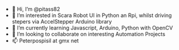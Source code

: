 - 👋 Hi, I’m @pitass82
- 👀 I’m interested in Scara Robot UI in Python an Rpi, whilst driving stepers via AccelStepper Arduino library
- 🌱 I’m currently learning Javascript, Arduino, Python with OpenCV
- 💞️ I’m looking to collaborate on interesting Automation Projects
- 📫 Peterpospisil at gmx net

<!---
pitass82/pitass82 is a ✨ special ✨ repository because its `README.md` (this file) appears on your GitHub profile.
You can click the Preview link to take a look at your changes.
--->
